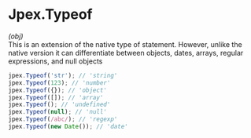 Jpex.Typeof
===========
*(obj)*  
This is an extension of the native type of statement. However, unlike the native version it can differentiate between objects, dates, arrays, regular expressions, and null objects
```javascript
jpex.Typeof('str'); // 'string'
jpex.Typeof(123); // 'number'
jpex.Typeof({}); // 'object'
jpex.Typeof([]); // 'array'
jpex.Typeof(); // 'undefined'
jpex.Typeof(null); // 'null'
jpex.Typeof(/abc/); // 'regexp'
jpex.Typeof(new Date()); // 'date'
```
